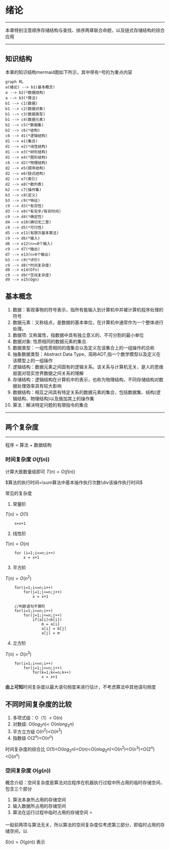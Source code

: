 # 绪论

---

本章特别注意顺序存储结构与查找、排序两章联合命题，以及链式存储结构的综合应用

---
## 知识结构

本章的知识结构mermaid图如下所示，其中带有`*`号的为重点内容
```mermaid
graph RL
a(绪论) --> b1(基本概念)
a --> b2(*数据结构)
a --> b3(*算法)
b1 --> c1(数据)
b1 --> c2(数据对象)
b1 --> c3(数据类型)
b1 --> c4(数据元素)
b2 --> c5(*数据集)
b2 --> c6(*结构)
c6 --> d1(*逻辑结构)
d1 --> e1(集合)
d1 --> e2(*线性结构)
d1 --> e3(*树形结构)
d1 --> e4(*图形结构)
c6 --> d2(*物理结构)
d2 --> e5(顺序结构)
d2 --> e6(链式结构)
d2 --> e7(索引)
d2 --> e8(*散列表)
b2 --> c7(操作集)
b3 --> c8(定义)
b3 --> c9(*特征)
c9 --> d3(*有穷性)
d3 --> e9(*有穷步/有穷时间)
c9 --> d4(*确定性)
d4 --> e10(确切无二意)
c9 --> d5(*可行性)
d5 --> e11(有限次基本算法)
c9 --> d6(*输入)
d6 --> e12(n>=0个输入)
c9 --> d7(*输出)
d7 --> e13(n>0个输出)
b3 --> c9(*评价)
c9 --> d8(*时间复杂度)
d8 --> e14(Ofn)
c9 --> d9(*空间复杂度)
d9 --> e15(Ogn)
```
## 基本概念

1. 数据：客观事物的符号表示，指所有能输入到计算机中并被计算机程序处理的符号
2. 数据元素：又称结点，是数据的基本单位，在计算机中通常作为一个整体进行处理。
3. 数据项: 又称属性，指数据中具有独立意义的、不可分割的最小单位
4. 数据对象: 性质相同的数据元素的集合.
5. 数据类型：一组性质相同的值集合以及定义在该集合上的一组操作的总称
6. 抽象数据类型：Abstract Data Type，简称ADT,指一个数学模型以及定义在该模型上的一组操作
7. 逻辑结构：数据元素之间固有的逻辑关系。该关系与计算机无关，是人的思维层面对现实世界数据之间关系的理解
8. 存储结构：逻辑结构在计算机中的表示，也称为物理结构，不同存储结构对数据处理效率具有较大影响
9. 数据结构：相互之间具有特定关系的数据元素的集合，包括数据集、结构(逻辑结构、物理结构)以及施加其上的操作集
10. 算法：解决特定问题的有限指令的集合

---
## 两个复杂度
---

程序 = 算法 + 数据结构

### 时间复杂度 $O(f(n))$

计算大致数量级即可 $T(n) = O(f(n))$

$算法的执行时间=\sum算法中基本操作执行次数\div该操作执行时间$

常见的复杂度
1. 常量阶

$T(n)=O(1)$

        x=x+1

2. 线性阶

$T(n)=O(n)$

        for (i=1;i<=n;i++)
            x = x+1

3. 平方阶

$T(n)=O(n^2)$

        for(i=1;i<=n;i++)
            for(j=1;j<=n;j++)
                x = x+1
        
        //判断语句不算阶
        for(i=1;i<=n;i++)
            for(j=1;j<=n;j++)
                if(a[i]<b[i]) 
                    m = a[i]
                    a[i] = b[j]
                    a[j] = m 
4. 立方阶

$T(n)=O(n^3)$

        for(i=1;i<=n;i++)
            for(j=1;j<=n;j++)
                for(k=1;k<=n;k++)
                    x = x+1


**由上可知**时间复杂度以最大语句频度来进行估计，不考虑算法中其他语句频度

## 不同时间复杂度的比较
1. 多项式级：O（1）< O(n)
2. 对数级: O($log_2n$)< O($nlong_2n$)
3. 平方立方级 O($n^2$)<O($n^3$)
4. 指数级 O($2^n$)<O($n^n$)

时间复杂度的综合比
O(1)<O($log_2n$)<O(n)<O($nlog_2n$)<O($n^2$)<O($n^3$)<O($2^n$)<O($n^n$)

### 空间复杂度 $O(g(n))$

概念介绍：空间复杂度是算法对应程序在机器执行过程中所占用的临时存储空间，包含三个部分
1. 算法本身所占用的存储空间
2. 输入数据所占用的存储空间
3. 算法在运行过程中临时占用的存储空间  :star:

一般前两项与算法无关，所以算法的空间复杂度仅考虑第三部分，即临时占用的存储空间，以

$S(n)=O(g(n))$ 表示